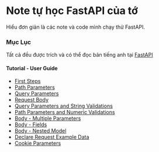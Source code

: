 # Note tự học FastAPI của tớ

Hiểu đơn giản là các note và code mình chạy thử FastAPI. 

### Mục Lục 

Tất cả đều được trích và có thể đọc bản tiếng anh tại [FastAPI](https://fastapi.tiangolo.com/tutorial/query-params/)

#### Tutorial - User Guide

- [First Steps](./tutorial/first_steps/)
- [Path Parameters](./tutorial/path_param/)
- [Query Parameters](./tutorial/query_parameter/)
- [Request Body](./tutorial/request_body/)
- [Query Parameters and String Validations](./tutorial/Query_Pram_and_Str_Valid/)
- [Path Parameters and Numeric Validations](./tutorial/Path_Param_and_Num_Valid/)
- [Body - Multiple Parameters](./tutorial/body_manyparams/)
- [Body - Fields](./tutorial/body_fields/)
- [Body - Nested Model](./tutorial/body_nestedmodel/)
- [Declare Request Example Data](./tutorial/declare_request/)
- [Cookie Parameters](/tutorial/cookieParameters/)
